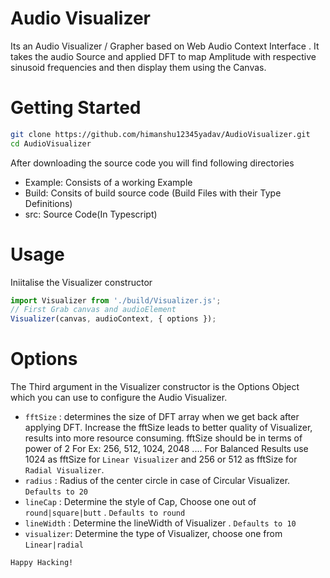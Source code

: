 # Audio Visualizer

Its an Audio Visualizer / Grapher based on Web Audio Context Interface . It takes the audio Source and applied DFT to map Amplitude with respective sinusoid frequencies and then display them using the Canvas.

# Getting Started

```bash
git clone https://github.com/himanshu12345yadav/AudioVisualizer.git
cd AudioVisualizer

```

After downloading the source code you will find following directories

-   Example: Consists of a working Example
-   Build: Consits of build source code (Build Files with their Type Definitions)
-   src: Source Code(In Typescript)

# Usage

Iniitalise the Visualizer constructor

```js
import Visualizer from './build/Visualizer.js';
// First Grab canvas and audioElement
Visualizer(canvas, audioContext, { options });
```

# Options

The Third argument in the Visualizer constructor is the Options Object which you can use to configure the Audio Visualizer.

-   `fftSize` : determines the size of DFT array when we get back after applying DFT. Increase the fftSize leads to better quality of Visualizer, results into more resource consuming. fftSize should be in terms of power of 2 For Ex: 256, 512, 1024, 2048 .... For Balanced Results use 1024 as fftSize for `Linear Visualizer` and 256 or 512 as fftSize for `Radial Visualizer`.
-   `radius` : Radius of the center circle in case of Circular Visualizer. `Defaults to 20`
-   `lineCap` : Determine the style of Cap, Choose one out of `round|square|butt` . `Defaults to round`
-   `lineWidth` : Determine the lineWidth of Visualizer . `Defaults to 10`
-   `visualizer`: Determine the type of Visualizer, choose one from `Linear|radial`

`Happy Hacking!`
